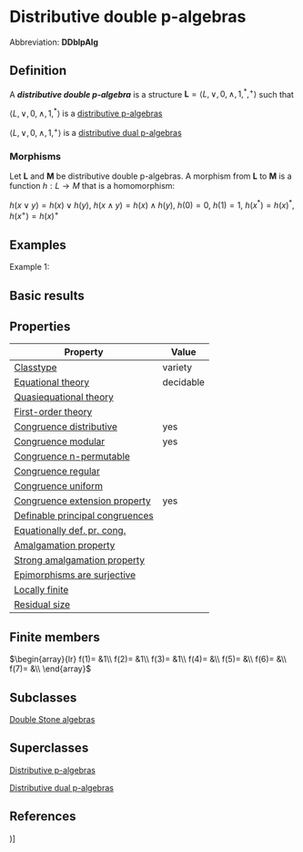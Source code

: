 # Distributive double p-algebras

Abbreviation: **DDblpAlg**
## Definition
A ***distributive double p-algebra*** is a structure $\mathbf{L}=\langle L,\vee ,0,\wedge ,1,^*,^+\rangle$ such that


$\langle L,\vee,0,\wedge,1,^*\rangle$ is a [distributive p-algebras](distributive_p-algebras.md)


$\langle L,\vee,0,\wedge,1,^+\rangle$ is a [distributive dual p-algebras](distributive_dual_p-algebras.md)

### Morphisms
Let $\mathbf{L}$ and $\mathbf{M}$ be distributive double p-algebras. A morphism from $\mathbf{L}$ to $\mathbf{M}$ is a function $h:L\rightarrow M$ that is a
homomorphism: 

$h(x\vee y)=h(x)\vee h(y)$, $h(x\wedge y)=h(x)\wedge h(y)$, $h(0)=0$, $h(1)=1$, $h(x^*)=h(x)^*$, $h(x^+)=h(x)^+$

## Examples
Example 1: 

## Basic results

## Properties


|Property|Value|
|---|---|
|[Classtype](classtype.md)  |variety |
|[Equational theory](equational_theory.md)  |decidable |
|[Quasiequational theory](quasiequational_theory.md)  | |
|[First-order theory](first-order_theory.md)  | |
|[Congruence distributive](congruence_distributive.md)  |yes |
|[Congruence modular](congruence_modular.md)  |yes |
|[Congruence n-permutable](congruence_n-permutable.md)  | |
|[Congruence regular](congruence_regular.md)  | |
|[Congruence uniform](congruence_uniform.md)  | |
|[Congruence extension property](congruence_extension_property.md)  |yes |
|[Definable principal congruences](definable_principal_congruences.md)  | |
|[Equationally def. pr. cong.](equationally_def._pr._cong..md)  | |
|[Amalgamation property](amalgamation_property.md)  | |
|[Strong amalgamation property](strong_amalgamation_property.md)  | |
|[Epimorphisms are surjective](epimorphisms_are_surjective.md)  | |
|[Locally finite](locally_finite.md)  | |
|[Residual size](residual_size.md)  | |
## Finite members

$\begin{array}{lr}
f(1)= &1\\
f(2)= &1\\
f(3)= &1\\
f(4)= &\\
f(5)= &\\
f(6)= &\\
f(7)= &\\
\end{array}$

## Subclasses
[Double Stone algebras](double_stone_algebras.md) 

## Superclasses
[Distributive p-algebras](distributive_p-algebras.md) 

[Distributive dual p-algebras](distributive_dual_p-algebras.md) 


## References


)]